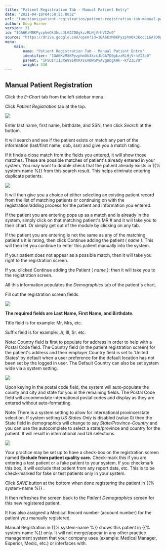 ```yaml
---
title: "Patient Registration Tab - Manual Patient Entry"
date: "2021-04-18T04:58:25.003Z"
url: "functions/patient-registration/patient-registration-tab-manual-patient-entry.html"
author: Doug Horner
version: 31
id: "1GA6KzM8KPyzphmOk3kccJLGA7D0gkzzRLHjVrhVIZo0"
source: "https://drive.google.com/open?id=1GA6KzM8KPyzphmOk3kccJLGA7D0gkzzRLHjVrhVIZo0"
menu:
    main:
        name: "Patient Registration Tab - Manual Patient Entry"
        identifier: "1GA6KzM8KPyzphmOk3kccJLGA7D0gkzzRLHjVrhVIZo0"
        parent: "1F5UITI13Xe991RVRXssmOWGPyAvgUbgXHk--KfZILV0"
        weight: 330
---
```

## Manual Patient Registration

Click the *E-Chart* tab from the left sidebar menu.

Click *Patient Registration* tab at the top.

![](patient-registration-tab-manual-patient-entry.images/image1.png)

Enter last name, first name, birthdate, and SSN, then click *Search* at the bottom.

It will search and see if the patient exists or match any part of the information (last/first name, dob, ssn) and give you a match rating.

If it finds a close match from the fields you entered, it will show those matches. These are possible matches of patient's already entered in your system. You may want to double check that the patient already exists in {{% system-name %}} from this search result. This helps eliminate entering duplicate patients.

![](patient-registration-tab-manual-patient-entry.images/image2.png)

It will then give you a choice of either selecting an existing patient record from the list of matching patients or continuing on with the registration/adding process for the patient and information you entered.

If the patient you are entering pops up as a match and is already in the system, simply click on that matching patient's MR # and it will take you to their chart. Or simply get out of the module by clicking on any tab.

If the patient you are entering is not the same as any of the matching patient's it is rating, then click Continue adding the patient ( *name )*. This will then let you continue to enter this patient manually into the system.

If your patient does not appear as a possible match, then it will take you right to the registration screen.

If you clicked Continue adding the Patient ( *name* ): then it will take you to the registration screen.

All this information populates the *Demographics* tab of the patient's chart.

Fill out the registration screen fields.

![](patient-registration-tab-manual-patient-entry.images/image3.png)

**The required fields are Last Name, First Name, and Birthdate**.

Title field is for example: Mr, Mrs, etc.

Suffix field is for example: Jr, III, Sr. etc.

Note: Country field is first to populate for address in order to help with a Postal Code field. The Country field (in the patient registration screen) for the patient's address and their employer Country field is set to ‘United States' by default when a user preference for the default location has not been set by the logged in user. The Default Country can also be set system wide via a system setting.

![](patient-registration-tab-manual-patient-entry.images/image4.png)

Upon keying in the postal code field, the system will auto-populate the county and city and state for you in the remaining fields. The Postal Code field will accommodate international postal codes and display as they are entered without auto-formatting.

Note: There is a system setting to allow for international province/state selection. If system setting *US States Only* is disabled (value 0) then the State field in demographics will change to say *State/Province-Country* and you can use the autocomplete to select a state/province and country for the patient. It will result in international and US selections.

![](patient-registration-tab-manual-patient-entry.images/image5.png)

Your practice may be set up to have a check-box on the registration screen named **Exclude from patient quality care.** Check-mark this if you are entering a test patient or a fake patient to your system. If you checkmark this box, it will exclude that patient from any report data, etc. This is to be check-marked for fake or test patients only in your system.

Click *SAVE* button at the bottom when done registering the patient in {{% system-name %}} .

It then refreshes the screen back to the *Patient Demographics* screen for this new registered patient.

It has also assigned a Medical Record number (account number) for the patient you manually registered.

Manual Registration in {{% system-name %}} shows this patient in {{% system-name %}} only. It will not merge/appear in any other practice management system that your company uses (example: Medical Manager, Experior, Medic, etc.) or interfaces with.

